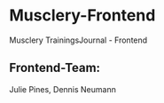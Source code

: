 # Musclery-Frontend
Musclery TrainingsJournal - Frontend

## Frontend-Team:
Julie Pines, Dennis Neumann
